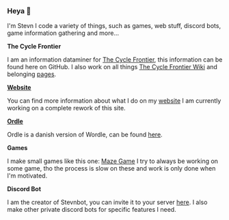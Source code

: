 ### Heya 👋
I'm Stevn
I code a variety of things, such as games, web stuff, discord bots, game information gathering and more...

**The Cycle Frontier**

I am an information dataminer for [The Cycle Frontier](thecycle.game), this information can be found here on GitHub. I also work on all things [The Cycle Frontier Wiki](https://thecyclefrontier.wiki) and belonging [pages](https://apps.thecyclefrontier.wiki).

**[Website](https://stevnbak.dk)**

You can find more information about what I do on my [website](https://stevnbak.dk) I am currently working on a complete rework of this site.

**[Ordle](https://ordle.stevnbak.dk)**

Ordle is a danish version of Wordle, can be found [here](https://ordle.stevnbak.dk).

**Games**

I make small games like this one: [Maze Game](https://github.com/stevnbak/mazegame)
I try to always be working on some game, tho the process is slow on these and work is only done when I'm motivated.

**Discord Bot**

I am the creator of Stevnbot, you can invite it to your server [here](https://discord.com/api/oauth2/authorize?client_id=453940369571315718&permissions=275213577280&scope=bot). I also make other private discord bots for specific features I need.
